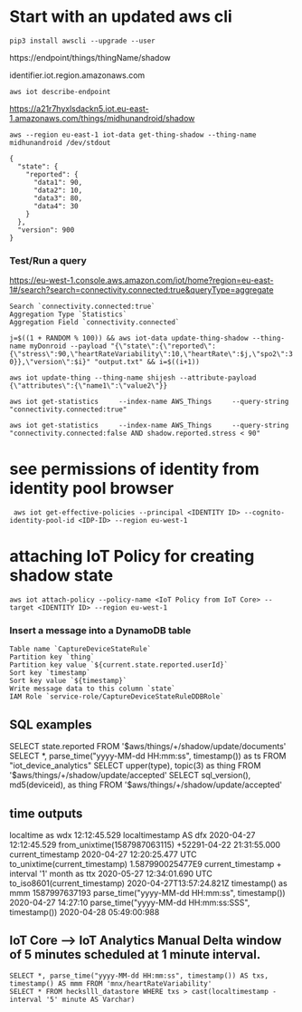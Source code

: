 # Start with an updated aws cli

`pip3 install awscli --upgrade --user`

https://endpoint/things/thingName/shadow

identifier.iot.region.amazonaws.com

`aws iot describe-endpoint`

https://a21r7hyxlsdackn5.iot.eu-east-1.amazonaws.com/things/midhunandroid/shadow


`aws --region eu-east-1 iot-data get-thing-shadow --thing-name midhunandroid /dev/stdout`


    {
      "state": {
        "reported": {
          "data1": 90,
          "data2": 10,
          "data3": 80,
          "data4": 30
        }
      },
      "version": 900
    }


### Test/Run a query 

https://eu-west-1.console.aws.amazon.com/iot/home?region=eu-east-1#/search?search=connectivity.connected:true&queryType=aggregate

    Search `connectivity.connected:true`
    Aggregation Type `Statistics`
    Aggregation Field `connectivity.connected`

  `j=$((1 + RANDOM % 100)) && aws iot-data update-thing-shadow --thing-name myDonroid --payload "{\"state\":{\"reported\":{\"stress\":90,\"heartRateVariability\":10,\"heartRate\":$j,\"spo2\":30}},\"version\":$i}" "output.txt" && i=$((i+1))`

  `aws iot update-thing --thing-name shijesh --attribute-payload {\"attributes\":{\"name1\":\"value2\"}}`

  `aws iot get-statistics     --index-name AWS_Things     --query-string "connectivity.connected:true"`

  `aws iot get-statistics     --index-name AWS_Things     --query-string "connectivity.connected:false AND shadow.reported.stress < 90"`
  
  # see permissions of identity from identity pool browser
  ` aws iot get-effective-policies --principal <IDENTITY ID> --cognito-identity-pool-id <IDP-ID> --region eu-west-1`

  # attaching IoT Policy for creating shadow state
  `aws iot attach-policy --policy-name <IoT Policy from IoT Core> --target <IDENTITY ID> --region eu-west-1`


  
### Insert a message into a DynamoDB table

    Table name `CaptureDeviceStateRule`
    Partition key `thing`
    Partition key value `${current.state.reported.userId}`
    Sort key `timestamp`
    Sort key value `${timestamp}`
    Write message data to this column `state`
    IAM Role `service-role/CaptureDeviceStateRuleDDBRole`


##  SQL examples 
  SELECT state.reported FROM '$aws/things/+/shadow/update/documents' 
  SELECT *, parse_time("yyyy-MM-dd HH:mm:ss", timestamp()) as ts FROM "iot_device_analytics" 
  SELECT upper(type), topic(3) as thing FROM '$aws/things/+/shadow/update/accepted'
  SELECT sql_version(), md5(deviceid),  as thing FROM '$aws/things/+/shadow/update/accepted'

## time outputs

  localtime as wdx                                          12:12:45.529
  localtimestamp AS dfx                                     2020-04-27 12:12:45.529
  from_unixtime(1587987063115)                              +52291-04-22 21:31:55.000
  current_timestamp                                         2020-04-27 12:20:25.477 UTC
  to_unixtime(current_timestamp)                            1.587990025477E9
  current_timestamp + interval '1' month as ttx             2020-05-27 12:34:01.690 UTC
  to_iso8601(current_timestamp)                             2020-04-27T13:57:24.821Z
  timestamp() as mmm                                        1587997637193
  parse_time("yyyy-MM-dd HH:mm:ss", timestamp())            2020-04-27 14:27:10
  parse_time("yyyy-MM-dd HH:mm:ss:SSS", timestamp())        2020-04-28 05:49:00:988


  ## IoT Core --> IoT Analytics Manual Delta window of 5 minutes scheduled at 1 minute interval.

    SELECT *, parse_time("yyyy-MM-dd HH:mm:ss", timestamp()) AS txs, timestamp() AS mmm FROM 'mnx/heartRateVariability'
    SELECT * FROM heckslll_datastore WHERE txs > cast(localtimestamp - interval '5' minute AS Varchar)

